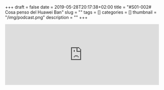 +++
draft = false
date = 2019-05-28T20:17:38+02:00
title = "#S01-002# Cosa penso del Huawei Ban"
slug = ""
tags = []
categories = []
thumbnail = "/img/podcast.png"
description = ""
+++

<iframe src="https://widget.spreaker.com/player?episode_id=19040295&theme=light&playlist=false&playlist-continuous=false&autoplay=false&live-autoplay=false&chapters-image=true&episode_image_position=right&hide-logo=false&hide-likes=false&hide-comments=false&hide-sharing=false&hide-download=true" width="100%" height="200px" frameborder="0"></iframe>
